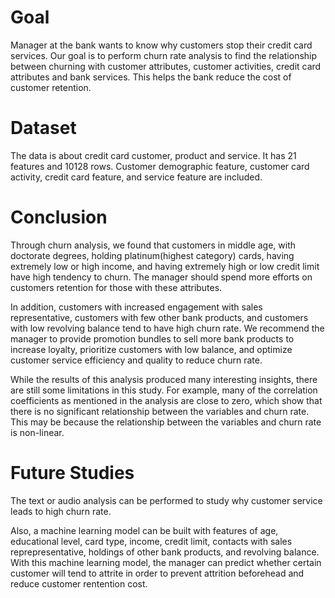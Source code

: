 # Goal

Manager at the bank wants to know why customers stop their credit card services. Our goal is to perform churn rate analysis to find the relationship between churning with customer attributes, customer activities, credit card attributes and bank services. This helps the bank reduce the cost of customer retention.

# Dataset
The data is about credit card customer, product and service. It has 21 features and 10128 rows. Customer demographic feature, customer card activity, credit card feature, and service feature are included. 

# Conclusion
Through churn analysis, we found that customers in middle age, with doctorate degrees, holding platinum(highest category) cards, having extremely low or high income, and having extremely high or low credit limit have high tendency to churn. The manager should spend more efforts on customers retention for those with these attributes.

In addition, customers with increased engagement with sales representative, customers with few other bank products, and customers with low revolving balance tend to have high churn rate. We recommend the manager to provide promotion bundles to sell more bank products to increase loyalty, prioritize customers with low balance, and optimize customer service efficiency and quality to reduce churn rate.

While the results of this analysis produced many interesting insights, there are still some limitations in this study. For example, many of the correlation coefficients as mentioned in the analysis are close to zero, which show that there is no significant relationship between the variables and churn rate. This may be because the relationship between the variables and churn rate is non-linear.

# Future Studies
The text or audio analysis can be performed to study why customer service leads to high churn rate.

Also, a machine learning model can be built with features of age, educational level, card type, income, credit limit, contacts with sales reprepresentative, holdings of other bank products, and revolving balance. With this machine learning model, the manager can predict whether certain customer will tend to attrite in order to prevent attrition beforehead and reduce customer rentention cost.











